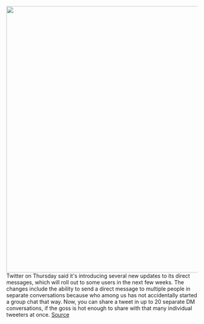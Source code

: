 <img src='https://cdn.vox-cdn.com/thumbor/ZWysmevwb0zC8aCa0kKyOzk7ub0=/0x0:2040x1360/1200x800/filters:focal(857x517:1183x843)/cdn.vox-cdn.com/uploads/chorus_image/image/69750177/acastro_200715_1777_twitter_0004.0.0.jpg' width='700px' /><br/>
Twitter on Thursday said it's introducing several new updates to its direct messages, which will roll out to some users in the next few weeks. The changes include the ability to send a direct message to multiple people in separate conversations because who among us has not accidentally started a group chat that way. Now, you can share a tweet in up to 20 separate DM conversations, if the goss is hot enough to share with that many individual tweeters at once.
<a href='https://www.theverge.com/2021/8/19/22633076/twitter-small-changes-direct-messages-group-timestamps'> Source <a/>